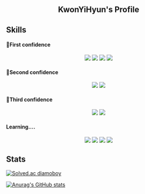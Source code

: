 <h2 align="center">KwonYiHyun's Profile</h2>

## Skills

<h4>🥇First confidence</h4>
<p align="center">
  <img src="https://img.shields.io/badge/MySQL-4479A1?style=flat-square&logo=mysql&logoColor=white"/>
  <img src="https://img.shields.io/badge/Unity-0E1128?style=flat-square&logo=unity&logoColor=white"/>
  <img src="https://img.shields.io/badge/CSharp-239120?style=flat-square&logo=csharp&logoColor=white"/>
  <img src="https://img.shields.io/badge/Java-007396?style=flat-square&logo=java&logoColor=white"/>
<!--   <img src="https://img.shields.io/badge/Java%20Swing-007396?style=flat-square&logo=java&logoColor=white"/> -->
</p>

<h4>🥈Second confidence</h4>
<p align="center">
  <img src="https://img.shields.io/badge/Excel-217346?style=flat-square&logo=MicrosoftExcel&logoColor=white"/>
  <img src="https://img.shields.io/badge/Visual%20Basic%20for%20Applications-217346?style=flat-square&logo=microsoftexcel&logoColor=white"/>
</p>

<h4>🥉Third confidence</h4>
<p align="center">
  <img src="https://img.shields.io/badge/docker-2496ED?style=flat-square&logo=docker&logoColor=white"/>
  <img src="https://img.shields.io/badge/SpringBoot-6DB33F?style=flat-square&logo=springboot&logoColor=white"/>
</p>

<h4>Learning....</h4>
<p align="center">
  <img src="https://img.shields.io/badge/C++-00599C?style=flat-square&logo=c%2b%2b&logoColor=white"/>
  <img src="https://img.shields.io/badge/Unreal-0E1128?style=flat-square&logo=unrealengine&logoColor=white"/>
  <img src="https://img.shields.io/badge/Node.js-339933?style=flat-square&logo=node.js&logoColor=white"/>
  <img src="https://img.shields.io/badge/php-777BB4?style=flat-square&logo=php&logoColor=white"/>
</p>

## Stats
[![Solved.ac
diamoboy](http://mazassumnida.wtf/api/v2/generate_badge?boj=diamoboy)](https://solved.ac/diamoboy)

[![Anurag's GitHub stats](https://github-readme-stats.vercel.app/api?username=KwonYiHyun&theme=radical)](https://github.com/anuraghazra/github-readme-stats)
